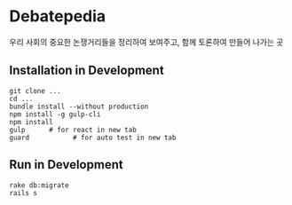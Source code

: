 Debatepedia
===========

우리 사회의 중요한 논쟁거리들을 정리하여 보여주고, 함께 토론하여 만들어 나가는 곳

## Installation in Development

```
git clone ...
cd ...
bundle install --without production
npm install -g gulp-cli
npm install
gulp      # for react in new tab
guard           # for auto test in new tab
```

## Run in Development

```
rake db:migrate
rails s
```
